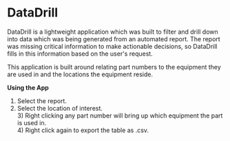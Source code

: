 # DataDrill

DataDrill is a lightweight application which was built to filter and drill down into data which was being generated from an automated report. The report was missing critical information to make actionable decisions, so DataDrill fills in this information based on the user's request.

This application is built around relating part numbers to the equipment they are used in and the locations the equipment reside.

<b> Using the App </b>
  1) Select the report.<br>
  2) Select the location of interest. <br>
      3) Right clicking any part number will bring up which equipment the part is used in.<br>
      4) Right click again to export the table as .csv.<br>
